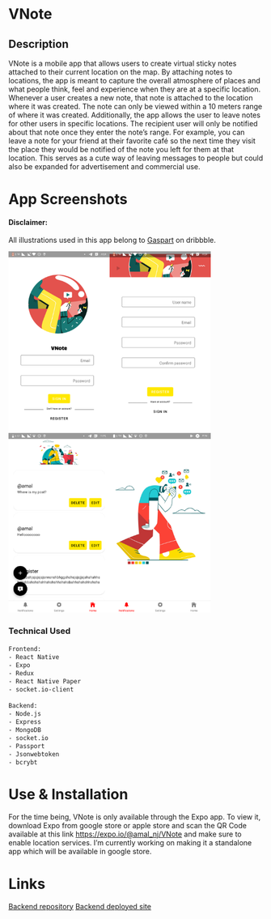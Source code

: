 # VNote
## Description
VNote is a mobile app that allows users to create virtual sticky notes attached to their current location on the map. By attaching notes to locations, the app is meant to capture the overall atmosphere of places and what people think, feel and experience when they are at a specific location. Whenever a user creates a new note, that note is attached to the location where it was created. The note can only be viewed within a 10 meters range of where it was created.
Additionally, the app allows the user to leave notes for other users in specific locations. The recipient user will only be notified about that note once they enter the note’s range. For example, you can leave a note for your friend at their favorite café so the next time they visit the place they would be notified of the note you left for them at that location. This serves as a cute way of leaving messages to people but could also be expanded for advertisement and commercial use. 
# App Screenshots
#### Disclaimer: 
All illustrations used in this app belong to [Gaspart](https://dribbble.com/Gaspart) on dribbble.

<img src="SignIn.png" alt="Sign in screen" width="200" ><img src="Register.png" alt="Register" width="200" ><img src="Posts.png" alt="Posts screen" width="200"><img src="Notifications.png" alt="Notifications screen" width="200">

### Technical Used

```
Frontend:
- React Native
- Expo
- Redux
- React Native Paper
- socket.io-client

Backend:
- Node.js
- Express
- MongoDB
- socket.io
- Passport
- Jsonwebtoken
- bcrybt
```

# Use & Installation
For the time being, VNote is only available through the Expo app. To view it, download Expo from google store or apple store and scan the QR Code available at this link https://expo.io/@amal_nj/VNote  and make sure to enable location services. I’m currently working on making it a standalone app which will be available in google store.

# Links
[Backend repository](https://github.com/amal-nj/VNote-Backend)
[Backend deployed site](https://vnote-api.herokuapp.com)
